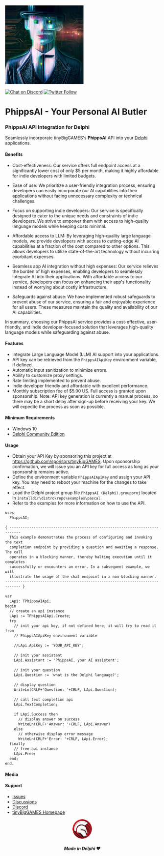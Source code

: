 ![PhippsAI](media/PhippsAI.png)  

[![Chat on Discord](https://img.shields.io/discord/754884471324672040.svg?logo=discord)](https://discord.gg/tPWjMwK) [![Twitter Follow](https://img.shields.io/twitter/follow/tinyBigGAMES?style=social)](https://twitter.com/tinyBigGAMES)
# PhippsAI - Your Personal AI Butler
### PhippsAI API Integration for Delphi
Seamlessly incorporate tinyBigGAMES's **PhippsAI** API into your <a href="https://www.embarcadero.com/es/products/delphi" target="_blank">Delphi</a> applications.

#### Benefits
- Cost-effectiveness: Our service offers full endpoint access at a significantly lower cost of only $5 per month, making it highly affordable for indie developers with limited budgets.

- Ease of use: We prioritize a user-friendly integration process, ensuring developers can easily incorporate our AI capabilities into their applications without facing unnecessary complexity or technical challenges.

- Focus on supporting indie developers: Our service is specifically designed to cater to the unique needs and constraints of indie developers. We strive to empower them with access to high-quality language models while keeping costs minimal.

- Affordable access to LLM: By leveraging high-quality large language models, we provide developers with access to cutting-edge AI capabilities at a fraction of the cost compared to other options. This allows developers to utilize state-of-the-art technology without incurring exorbitant expenses.

- Seamless app AI integration without high expenses: Our service relieves the burden of high expenses, enabling developers to seamlessly integrate AI into their applications. With affordable access to our service, developers can focus on enhancing their app's functionality instead of worrying about costly infrastructure.

- Safeguards against abuse: We have implemented robust safeguards to prevent abuse of our service, ensuring a fair and enjoyable experience for all users. These measures maintain the quality and availability of our AI capabilities.

In summary, choosing our PhippsAI service provides a cost-effective, user-friendly, and indie developer-focused solution that leverages high-quality language models while safeguarding against abuse.

#### Features
- Integrate Large Language Model (LLM) AI support into your applications.
- API key can be retrieved from the `PhippsAIApiKey` environment variable, if defined.
- Automatic input sanitization to minimize errors.
- Ability to customize proxy settings.
- Rate limiting implemented to prevent abuse.
- Indie developer friendly and affordable with excellent performance.
- Monthly subscription fee of $5.00 US. Full access is granted upon sponsorship. Note: API key generation is currently a manual process, so there may be a short delay after sign-up before receiving your key. We will expedite the process as soon as possible.

#### Minimum Requirements 
- Windows 10
- <a href="https://www.embarcadero.com/products/delphi/starter" target="_blank">Delphi Community Edition</a>

#### Usage
- Obtain your API Key by sponsoring this project at https://github.com/sponsors/tinyBigGAMES. Upon sponsorship confirmation, we will issue you an API key for full access as long as your sponsorship remains active.
- Define the environment variable `PhippsAIApiKey` and assign your API key. You may need to reboot your machine for the changes to take effect.
- Load the Delphi project group file `PhippsAI (Delphi).groupproj` located in `installdir\distro\repo\examples\pascal`.
- Refer to the examples for more information on how to use the API.
```Delphi
uses
  PhippsAI;
    
{ ---------------------------------------------------------------------------
  This example demonstrates the process of configuring and invoking the text
  completion endpoint by providing a question and awaiting a response. The call
  operates in a blocking manner, thereby halting execution until it completes
  successfully or encounters an error. In a subsequent example, we will
  illustrate the usage of the chat endpoint in a non-blocking manner.
----------------------------------------------------------------------------- }

var
  LApi: TPhippsAIApi;
begin
  // create an api instance
  LApi := TPhippsAIApi.Create;
  try
    // init your api key, if not defined here, it will try to read it from
    // PhippsAIApiKey environment variable

    //LApi.ApiKey := 'YOUR_API_KEY';

    // init your assistant
    LApi.Assistant := 'PhippsAI, your AI assistent';

    // init your question
    LApi.Question := 'what is the Delphi language?';

    // display question
    WriteLn(CRLF+'Question: '+CRLF, LApi.Question);

    // call text completion api
    LApi.TextCompletion;

    if LApi.Success then
      // display answer on success
      WriteLn(CRLF+'Answer: '+CRLF, LApi.Answer)
    else
      // otherwise display error message
      WriteLn(CRLF+'Error: '+CRLF, LApi.Error);
  finally
    // free api instance
    LApi.Free;
  end;
end.
```

#### Media


#### Support
- <a href="https://github.com/tinyBigGAMES/PhippsAI/issues" target="_blank">Issues</a>
- <a href="https://github.com/tinyBigGAMES/PhippsAI/discussions" target="_blank">Discussions</a>
- <a href="https://github.com/tinyBigGAMES" target="_blank">Discord</a>
- <a href="https://tinybiggames.com/" target="_blank">tinyBigGAMES Homepage</a>

<p align="center">
<img src="media/Delphi.png" alt="Delphi">
</p>
<h5 align="center">

Made in Delphi :heart:
</h5>
